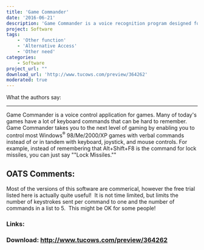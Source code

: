 ```yaml
---
title: 'Game Commander'
date: '2016-06-21'
description: 'Game Commander is a voice recognition program designed for games commands, but which can be used for general voice commands.'
project: Software
tags:
    - 'Other function'
    - 'Alternative Access'
    - 'Other need'
categories:
    - Software
project_url: ""
download_url: 'http://www.tucows.com/preview/364262'
moderated: true
---
```

What the authors say:  

------------------------

Game Commander is a voice control application for games. Many of today's games have a lot of keyboard commands that can be hard to remember. Game Commander takes you to the next level of gaming by enabling you to control most Windows<sup>®</sup> 98/Me/2000/XP games with verbal commands instead of or in tandem with keyboard, joystick, and mouse controls. For example, instead of remembering that Alt+Shift+F8 is the command for lock missiles, you can just say ""Lock Missiles.""

OATS Comments:
--------------

Most of the versions of this software are commerical, however the free trial listed here is actually quite useful!  It is not time limited, but limits the number of keystrokes sent per command to one and the number of commands in a list to 5.  This might be OK for some people!

### Links:

### Download: http://www.tucows.com/preview/364262 
